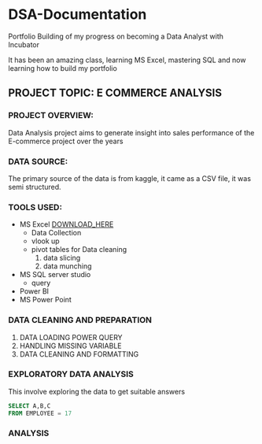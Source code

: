 # DSA-Documentation
Portfolio Building of my progress on becoming a Data Analyst with Incubator 

It has been an amazing class, learning MS Excel, mastering SQL and now learning how to build my portfolio

## PROJECT TOPIC: E COMMERCE ANALYSIS

### PROJECT OVERVIEW:
Data Analysis project aims to generate insight into sales performance of the E-commerce project over the years

### DATA SOURCE:
The primary source of the data is from kaggle, it came as a CSV file, it was semi structured.

### TOOLS USED:
- MS Excel [DOWNLOAD_HERE](Https:MSOffice.com)
  - Data Collection
  - vlook up
  - pivot tables for Data cleaning
      1. data slicing
      2. data munching
- MS SQL server studio
  - query
- Power BI
- MS Power Point

### DATA CLEANING AND PREPARATION

1. DATA LOADING POWER QUERY
2. HANDLING MISSING VARIABLE
3. DATA CLEANING AND FORMATTING

### EXPLORATORY DATA ANALYSIS

This involve exploring the data to get suitable answers

~~~ SQL
SELECT A,B,C
FROM EMPLOYEE = 17

~~~
### ANALYSIS




